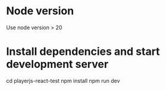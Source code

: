 # Node version

Use node version > 20

# Install dependencies and start development server

cd playerjs-react-test
npm install
npm run dev
